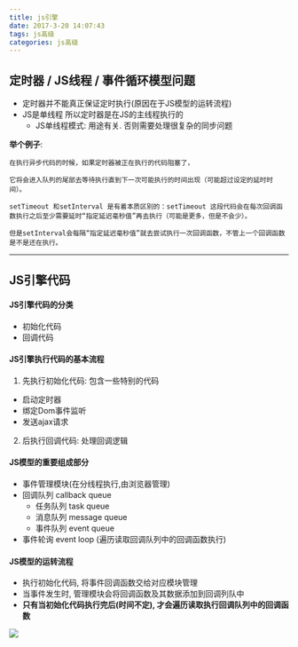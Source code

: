 ```yaml
---
title: js引擎
date: 2017-3-20 14:07:43
tags: js高级
categories: js高级
---
```


## 定时器 / JS线程 / 事件循环模型问题
 * 定时器并不能真正保证定时执行(原因在于JS模型的运转流程)
 * JS是单线程 所以定时器是在JS的主线程执行的
	- JS单线程模式: 用途有关. 否则需要处理很复杂的同步问题


**举个例子**:


	在执行异步代码的时候，如果定时器被正在执行的代码阻塞了，

	它将会进入队列的尾部去等待执行直到下一次可能执行的时间出现（可能超过设定的延时时间）。

	setTimeout 和setInterval 是有着本质区别的：setTimeout 这段代码会在每次回调函数执行之后至少需要延时“指定延迟毫秒值”再去执行（可能是更多，但是不会少）。

	但是setInterval会每隔“指定延迟毫秒值”就去尝试执行一次回调函数，不管上一个回调函数是不是还在执行。

----------

## JS引擎代码

#### JS引擎代码的分类
* 初始化代码
* 回调代码
#### JS引擎执行代码的基本流程
1. 先执行初始化代码: 包含一些特别的代码
  * 启动定时器
  * 绑定Dom事件监听
  * 发送ajax请求
2. 后执行回调代码: 处理回调逻辑
#### JS模型的重要组成部分
  * 事件管理模块(在分线程执行,由浏览器管理)
  * 回调队列 callback queue
	- 任务队列 task queue
	- 消息队列 message queue
	- 事件队列 event queue
  * 事件轮询 event loop (遍历读取回调队列中的回调函数执行)
#### JS模型的运转流程
  * 执行初始化代码, 将事件回调函数交给对应模块管理
  * 当事件发生时, 管理模块会将回调函数及其数据添加到回调列队中
  * **只有当初始化代码执行完后(时间不定), 才会遍历读取执行回调队列中的回调函数**
  
![](http://wx1.sinaimg.cn/mw690/824389a9ly1fe1t8gdpa0j20hk0faaep.jpg)